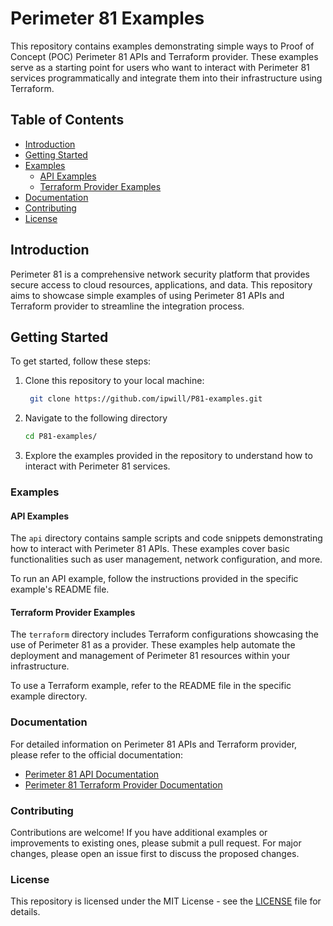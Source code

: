 # Perimeter 81 Examples

This repository contains examples demonstrating simple ways to Proof of Concept (POC) Perimeter 81 APIs and Terraform provider. These examples serve as a starting point for users who want to interact with Perimeter 81 services programmatically and integrate them into their infrastructure using Terraform.

## Table of Contents

- [Introduction](#introduction)
- [Getting Started](#getting-started)
- [Examples](#examples)
  - [API Examples](#api-examples)
  - [Terraform Provider Examples](#terraform-provider-examples)
- [Documentation](#documentation)
- [Contributing](#contributing)
- [License](#license)

## Introduction

Perimeter 81 is a comprehensive network security platform that provides secure access to cloud resources, applications, and data. This repository aims to showcase simple examples of using Perimeter 81 APIs and Terraform provider to streamline the integration process.

## Getting Started

To get started, follow these steps:

1. Clone this repository to your local machine:

    ```bash
     git clone https://github.com/ipwill/P81-examples.git

2. Navigate to the following directory
     ```bash
     cd P81-examples/

3. Explore the examples provided in the repository to understand how to interact with Perimeter 81 services.

### Examples

#### API Examples

The `api` directory contains sample scripts and code snippets demonstrating how to interact with Perimeter 81 APIs. These examples cover basic functionalities such as user management, network configuration, and more.

To run an API example, follow the instructions provided in the specific example's README file.

#### Terraform Provider Examples

The `terraform` directory includes Terraform configurations showcasing the use of Perimeter 81 as a provider. These examples help automate the deployment and management of Perimeter 81 resources within your infrastructure.

To use a Terraform example, refer to the README file in the specific example directory.

### Documentation

For detailed information on Perimeter 81 APIs and Terraform provider, please refer to the official documentation:

- [Perimeter 81 API Documentation](https://support.perimeter81.com/docs/api-getting-started)
- [Perimeter 81 Terraform Provider Documentation](https://registry.terraform.io/providers/Perimeter81-Public/perimeter81/latest)

### Contributing

Contributions are welcome! If you have additional examples or improvements to existing ones, please submit a pull request. For major changes, please open an issue first to discuss the proposed changes.

### License

This repository is licensed under the MIT License - see the [LICENSE](LICENSE) file for details.

